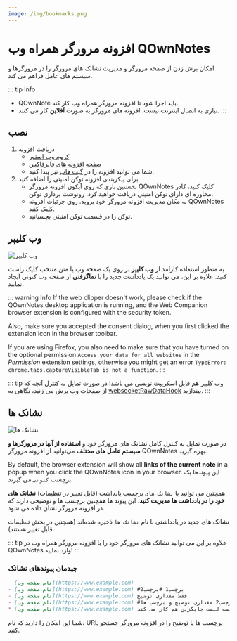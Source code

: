 ```yaml
---
image: /img/bookmarks.png
---
```


# افزونه مرورگر همراه وب QOwnNotes

امکان برش زدن از صفحه مرورگر و مدیریت نشانک های مرورگر را در مرورگرها و سیستم های عامل فراهم می کند.

::: tip
Info
- QOwnNote باید اجرا شود تا افزونه مرورگر همراه وب کار کند.
- نیازی به اتصال اینترنت نیست. افزونه های مرورگر به صورت **آفلاین** کار می کنند.
:::

## نصب

1. دریافت افزونه
    - [کروم وب استور](https://chrome.google.com/webstore/detail/qownnotes-web-companion/pkgkfnampapjbopomdpnkckbjdnpkbkp)
    - [صفحه افزونه های فایرفاکس](https://addons.mozilla.org/firefox/addon/qownnotes-web-companion)
    - شما می توانید افزونه را در [گیت هاب](https://github.com/qownnotes/web-companion/) نیز پیدا کنید.
2. برای پیکربندی افزونه توکن امنیتی را اضافه کنید.
    - نخستین باری که روی آیکون افزونه مرورگر QOwnNotes کلیک کنید، کادر محاوره ای دارای توکن امنیتی دریافت خواهید کرد. رونوشت برداری توکن.
    - به مکان مدیریت افزونه مرورگر خود بروید. روی جزئیات افزونه QOwnNotes کلیک کنید.
    - توکن را در قسمت توکن امنیتی بچسبانید.

## وب کلیپر

![وب کلیپر](/img/web-clipper.png)

به منظور استفاده کارآمد از **وب کلیپر** بر روی یک صفحه وب یا متن منتخب کلیک راست کنید.  علاوه بر این، می توانید یک یادداشت جدید را با **نماگرفتی** از صفحه وب کنونی ایجاد نمایید.

::: warning
Info If the web clipper doesn't work, please check if the QOwnNotes desktop application is running, and the Web Companion browser extension is configured with the security token.

Also, make sure you accepted the consent dialog, when you first clicked the extension icon in the browser toolbar.

If you are using Firefox, you also need to make sure that you have turned on the optional permission `Access your data for all websites` in the *Permission* extension settings, otherwise you might get an error `TypeError: chrome.tabs.captureVisibleTab is not a function`.
:::

::: tip
وب کلیپر هم قابل اسکریپت نویسی می باشد! در صورت تمایل به کنترل آنچه که از صفحات وب برش می زنید، نگاهی به [websocketRawDataHook](../scripting/hooks.md#websocketrawdatahook) بیندازید.
:::

## نشانک ها

![نشانک ها](/img/bookmarks.png)

در صورت تمایل به کنترل کامل نشانک های مرورگر خود و **استفاده از آنها در مرورگرها و سیستم عامل های مختلف** می‌توانید از افزونه مرورگر QOwnNotes بهره گیرید.

By default, the browser extension will show all **links of the current note** in a popup when you click the QOwnNotes icon in your browser. این پیوندها یک برچسب `کنونی` می گیرند.

همچنین می توانید با `نشانک های` برچسب یادداشت (قابل تغییر در تنظیمات) **نشانک های خود را در یادداشت ها مدیریت کنید**. این پیوند ها همچنین برچسب ها و توضیحی دارند که در افزونه مرورگر نشان داده می شود.

نشانک های جدید در یادداشتی با نام `نشانک ها` ذخیره شده‌اند (همچنین در بخش تنظیمات قابل تغییر هستند).

::: tip
علاوه بر این می توانید نشانک های مرورگر خود را با افزونه مرورگر همراه وب در QOwnNotes وارد نمایید!
:::

### چیدمان پیوندهای نشانک

```markdown
- [نام صفحه وب](https://www.example.com)
- [نام صفحه وب](https://www.example.com) #برچسب1 #برچسب2
- [نام صفحه وب](https://www.example.com) فقط مقداری توضیح
- [نام صفحه وب](https://www.example.com) #برچسب1 #برچسب2 مقداری توضیح و برچسب ها
* [نام صفحه وب](https://www.example.com) نویسه لیست جایگزین هم کار می کند
```

شما این امکان را دارید که نام، URL برچسب ها یا توضیح را در افزونه مرورگر جستجو کنید.
